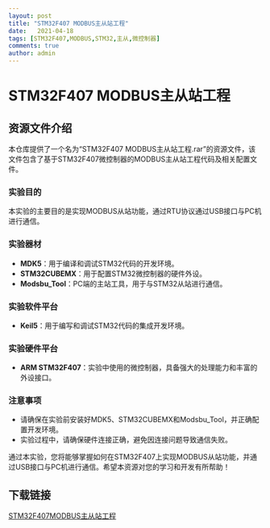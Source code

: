 ```yaml
---
layout: post
title: "STM32F407 MODBUS主从站工程"
date:   2021-04-18
tags: [STM32F407,MODBUS,STM32,主从,微控制器]
comments: true
author: admin
---
```

# STM32F407 MODBUS主从站工程

## 资源文件介绍

本仓库提供了一个名为“STM32F407 MODBUS主从站工程.rar”的资源文件，该文件包含了基于STM32F407微控制器的MODBUS主从站工程代码及相关配置文件。

### 实验目的

本实验的主要目的是实现MODBUS从站功能，通过RTU协议通过USB接口与PC机进行通信。

### 实验器材

- **MDK5**：用于编译和调试STM32代码的开发环境。
- **STM32CUBEMX**：用于配置STM32微控制器的硬件外设。
- **Modsbu_Tool**：PC端的主站工具，用于与STM32从站进行通信。

### 实验软件平台

- **Keil5**：用于编写和调试STM32代码的集成开发环境。

### 实验硬件平台

- **ARM STM32F407**：实验中使用的微控制器，具备强大的处理能力和丰富的外设接口。

### 注意事项

- 请确保在实验前安装好MDK5、STM32CUBEMX和Modsbu_Tool，并正确配置开发环境。
- 实验过程中，请确保硬件连接正确，避免因连接问题导致通信失败。

通过本实验，您将能够掌握如何在STM32F407上实现MODBUS从站功能，并通过USB接口与PC机进行通信。希望本资源对您的学习和开发有所帮助！

## 下载链接

[STM32F407MODBUS主从站工程](https://pan.quark.cn/s/fc842b1472a8)